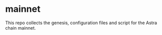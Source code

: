 # mainnet
This repo collects the genesis, configuration files and script for the Astra chain mainnet.
